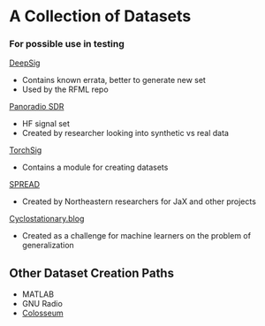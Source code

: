# A Collection of Datasets
### For possible use in testing

[DeepSig](https://www.deepsig.ai/datasets/)
- Contains known errata, better to generate new set
- Used by the RFML repo

[Panoradio SDR](https://panoradio-sdr.de/radio-signal-classification-dataset/)
- HF signal set
- Created by researcher looking into synthetic vs real data

[TorchSig](https://torchsig.readthedocs.io/en/develop/)
- Contains a module for creating datasets

[SPREAD](https://sprite.ccs.neu.edu/datasets/SPREAD/)
- Created by Northeastern researchers for JaX and other projects

[Cyclostationary.blog](https://cyclostationary.blog/data-sets/)
- Created as a challenge for machine learners on the problem of generalization

## Other Dataset Creation Paths
- MATLAB
- GNU Radio
- [Colosseum](https://colosseum.sites.northeastern.edu/)

